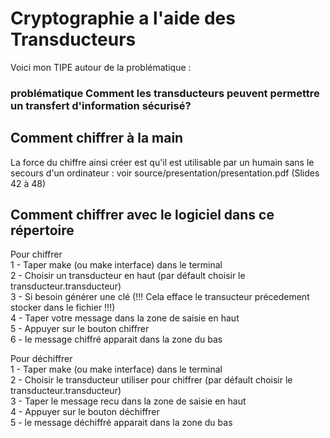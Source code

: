 # Cryptographie a l'aide des Transducteurs

Voici mon TIPE autour de la problématique :

### problématique Comment les transducteurs peuvent permettre un transfert d'information sécurisé?

## Comment chiffrer à la main

La force du chiffre ainsi créer est qu'il est utilisable par un humain sans le secours d'un ordinateur : voir source/presentation/presentation.pdf (Slides 42 à 48)

## Comment chiffrer avec le logiciel dans ce répertoire
 
Pour chiffrer<br>
1 - Taper make (ou make interface) dans le terminal<br>
2 - Choisir un transducteur en haut (par défault choisir le transducteur.transducteur)<br>
3 - Si besoin générer une clé (!!! Cela efface le transucteur précedement stocker dans le fichier !!!)<br>
4 - Taper votre message dans la zone de saisie en haut<br>
5 - Appuyer sur le bouton chiffrer<br>
6 - le message chiffré apparait dans la zone du bas<br>

Pour déchiffrer<br>
1 - Taper make (ou make interface) dans le terminal<br>
2 - Choisir le transducteur utiliser pour chiffrer (par défault choisir le transducteur.transducteur)<br>
3 - Taper le message recu dans la zone de saisie en haut<br>
4 - Appuyer sur le bouton déchiffrer<br>
5 - le message déchiffré apparait dans la zone du bas<br>
